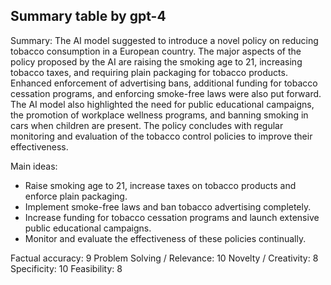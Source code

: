 ## Summary table by gpt-4
Summary: 
The AI model suggested to introduce a novel policy on reducing tobacco consumption in a European country. The major aspects of the policy proposed by the AI are raising the smoking age to 21, increasing tobacco taxes, and requiring plain packaging for tobacco products. Enhanced enforcement of advertising bans, additional funding for tobacco cessation programs, and enforcing smoke-free laws were also put forward. The AI model also highlighted the need for public educational campaigns, the promotion of workplace wellness programs, and banning smoking in cars when children are present. The policy concludes with regular monitoring and evaluation of the tobacco control policies to improve their effectiveness. 

Main ideas: 
- Raise smoking age to 21, increase taxes on tobacco products and enforce plain packaging.
- Implement smoke-free laws and ban tobacco advertising completely.
- Increase funding for tobacco cessation programs and launch extensive public educational campaigns.
- Monitor and evaluate the effectiveness of these policies continually.

Factual accuracy: 9
Problem Solving / Relevance: 10
Novelty / Creativity: 8
Specificity: 10
Feasibility: 8